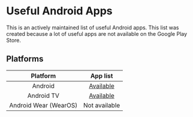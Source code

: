 # Useful Android Apps

This is an actively maintained list of useful Android apps. This list was created because a lot of useful apps are not available on the Google Play Store.

## Platforms
| Platform | App list |
| :-: | :-: |
| Android | [Available](Android/Apps.md) |
| Android TV | [Available](Android/Apps-TV.md) |
| Android Wear (WearOS) | Not available |

